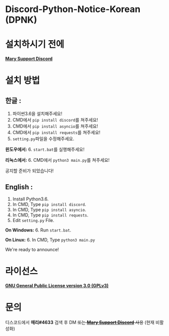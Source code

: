 Discord-Python-Notice-Korean (DPNK)
=============


# 설치하시기 전에

[**Mary Support Discord**](http://support.maryst.kro.kr/)

# 설치 방법

## __**한글**__ :

1. 파이썬3.6을 설치해주세요!
2. CMD에서 `pip install discord`를 쳐주세요!
3. CMD에서 `pip install asyncio`를 쳐주세요!
3. CMD에서 `pip install requests`를 쳐주세요!
5. `setting.py`파일을 수정해주세요.

**윈도우에서:**
6. `start.bat`를 실행해주세요!

**리눅스에서:**
6. CMD에서 `python3 main.py`를 쳐주세요!

공지할 준비가 되었습니다!

## __**English**__ :

1. Install Python3.6.
2. In CMD, Type `pip install discord`.
3. In CMD, Type `pip install asyncio`.
4. In CMD, Type `pip install requests`.
5. Edit `setting.py` File.

**On Windows:**
6. Run `start.bat`.

**On Linux:**
6. In CMD, Type `python3 main.py`

We're ready to announce!

# 라이선스

[**GNU General Public License version 3.0 (GPLv3)**](https://opensource.org/licenses/gpl-3.0.html/)

# 문의

디스코드에서 **매리#4633** 검색 후 DM ~~또는 [**Mary Support Discord**](http://support.maryst.kro.kr/) 사용~~ (현재 비활성화)
